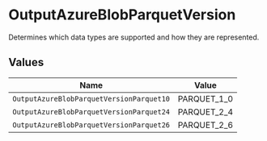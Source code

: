 # OutputAzureBlobParquetVersion

Determines which data types are supported and how they are represented.


## Values

| Name                                     | Value                                    |
| ---------------------------------------- | ---------------------------------------- |
| `OutputAzureBlobParquetVersionParquet10` | PARQUET_1_0                              |
| `OutputAzureBlobParquetVersionParquet24` | PARQUET_2_4                              |
| `OutputAzureBlobParquetVersionParquet26` | PARQUET_2_6                              |